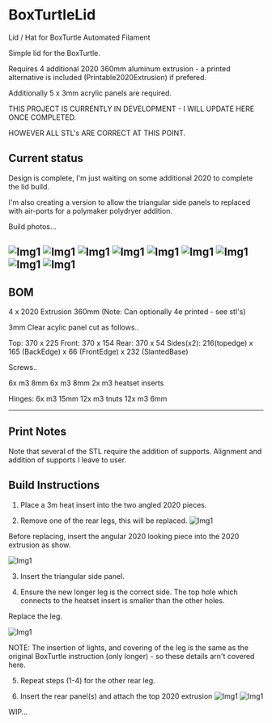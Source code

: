 # BoxTurtleLid
Lid / Hat for BoxTurtle Automated Filament

Simple lid for the BoxTurtle.

Requires 4 additional 2020 360mm aluminum extrusion - a printed alternative is included (Printable2020Extrusion) if prefered.

Additionally 5 x 3mm acrylic panels are required.




THIS PROJECT IS CURRENTLY IN DEVELOPMENT - I WILL UPDATE HERE ONCE COMPLETED.

HOWEVER ALL STL's ARE CORRECT AT THIS POINT.



## Current status

Design is complete, I'm just waiting on some additional 2020 to complete the lid build.

I'm also creating a version to allow the triangular side panels to replaced with air-ports for a polymaker polydryer addition.


Build photos...

![Img1](/images/btl1.jpg)
![Img1](images/btl2.jpg)
![Img1](images/btl3.jpg)
![Img1](images/btl4.JPG)
![Img1](images/btl5.JPG)
![Img1](images/btl6.JPG)
![Img1](images/btl7.JPG)
![Img1](images/btl8.JPG)
![Img1](images/btl9.JPG)
---

## BOM

4 x 2020 Extrusion 360mm (Note: Can optionally 4e printed - see stl's)

3mm Clear acylic panel cut as follows..

Top: 370 x 225
Front: 370 x 154
Rear: 370 x 54
Sides(x2): 216(topedge) x 165 (BackEdge) x 66 (FrontEdge) x 232 (SlantedBase)

Screws..

6x m3 8mm
6x m3 8mm
2x m3 heatset inserts

Hinges:
6x m3 15mm
12x m3 tnuts
12x m3 6mm


---
## Print Notes

Note that several of the STL require the addition of supports. Alignment and addition of supports I leave to user.


## Build Instructions
1. Place a 3m heat insert into the two angled 2020 pieces.

2. Remove one of the rear legs, this will be replaced.
![Img1](images/btl4.JPG)

Before replacing, insert the angular 2020 looking piece into the 2020 extrusion as show.

![Img1](images/btl5.JPG)

3. Insert the triangular side panel.

4. Ensure the new longer leg is the correct side. The top hole which connects to the heatset insert is smaller than the other holes.

Replace the leg.

![Img1](images/btl6.JPG)

NOTE: The insertion of lights, and covering of the leg is the same as the original BoxTurtle instruction (only longer) - so these details arn't covered here.

5. Repeat steps (1-4) for the other rear leg.

6. Insert the rear panel(s) and attach the top 2020 extrusion
![Img1](images/btl8.JPG)
![Img1](images/btl9.JPG)

WIP...